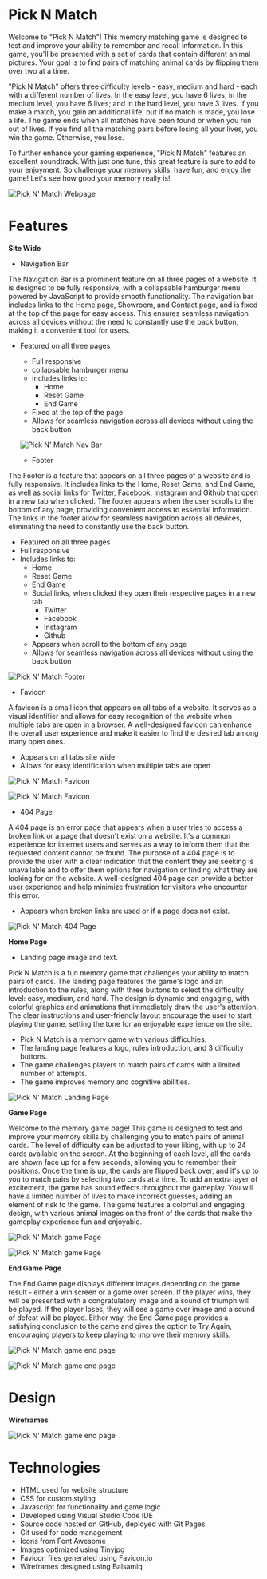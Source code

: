 # Pick N Match

Welcome to "Pick N Match"! This memory matching game is designed to test and improve your ability to remember and recall information. In this game, you'll be presented with a set of cards that contain different animal pictures. Your goal is to find pairs of matching animal cards by flipping them over two at a time.

"Pick N Match" offers three difficulty levels - easy, medium and hard - each with a different number of lives. In the easy level, you have 6 lives; in the medium level, you have 6 lives; and in the hard level, you have 3 lives. If you make a match, you gain an additional life, but if no match is made, you lose a life. The game ends when all matches have been found or when you run out of lives. If you find all the matching pairs before losing all your lives, you win the game. Otherwise, you lose.

To further enhance your gaming experience, "Pick N Match" features an excellent soundtrack. With just one tune, this great feature is sure to add to your enjoyment. So challenge your memory skills, have fun, and enjoy the game! Let's see how good your memory really is!

![Pick N' Match Webpage](/docs/images/intro.png)

# Features

**Site Wide**

- Navigation Bar

The Navigation Bar is a prominent feature on all three pages of a website. It is designed to be fully responsive, with a collapsable hamburger menu powered by JavaScript to provide smooth functionality. The navigation bar includes links to the Home page, Showroom, and Contact page, and is fixed at the top of the page for easy access. This ensures seamless navigation across all devices without the need to constantly use the back button, making it a convenient tool for users.

- Featured on all three pages
  - Full responsive
  - collapsable hamburger menu
  - Includes links to:
    - Home
    - Reset Game
    - End Game
  - Fixed at the top of the page
  - Allows for seamless navigation across all devices without using the back button

  ![Pick N' Match Nav Bar](/docs/images/navbar.png)

  - Footer

The Footer is a feature that appears on all three pages of a website and is fully responsive. It includes links to the Home, Reset Game, and End Game, as well as social links for Twitter, Facebook, Instagram and Github that open in a new tab when clicked. The footer appears when the user scrolls to the bottom of any page, providing convenient access to essential information. The links in the footer allow for seamless navigation across all devices, eliminating the need to constantly use the back button.

  - Featured on all three pages
  - Full responsive
  - Includes links to:
    - Home
    - Reset Game
    - End Game
    - Social links, when clicked they open their respective pages in a new tab
      - Twitter
      - Facebook
      - Instagram
      - Github
    - Appears when scroll to the bottom of any page
    - Allows for seamless navigation across all devices without using the back button

![Pick N' Match Footer](/docs/images/footer.png)

- Favicon

A favicon is a small icon that appears on all tabs of a website. It serves as a visual identifier and allows for easy recognition of the website when multiple tabs are open in a browser. A well-designed favicon can enhance the overall user experience and make it easier to find the desired tab among many open ones.

  - Appears on all tabs site wide
  - Allows for easy identification when multiple tabs are open

![Pick N' Match Favicon](/docs/images/favicon.png)

![Pick N' Match Favicon](/docs/images/favicon2.png)

- 404 Page

A 404 page is an error page that appears when a user tries to access a broken link or a page that doesn't exist on a website. It's a common experience for internet users and serves as a way to inform them that the requested content cannot be found. The purpose of a 404 page is to provide the user with a clear indication that the content they are seeking is unavailable and to offer them options for navigation or finding what they are looking for on the website. A well-designed 404 page can provide a better user experience and help minimize frustration for visitors who encounter this error.

  - Appears when broken links are used or if a page does not exist.

![Pick N' Match 404 Page](/docs/images/404%20not%20found.png)

**Home Page**

- Landing page image and text.

Pick N Match is a fun memory game that challenges your ability to match pairs of cards. The landing page features the game's logo and an introduction to the rules, along with three buttons to select the difficulty level: easy, medium, and hard. The design is dynamic and engaging, with colorful graphics and animations that immediately draw the user's attention. The clear instructions and user-friendly layout encourage the user to start playing the game, setting the tone for an enjoyable experience on the site.

  - Pick N Match is a memory game with various difficulties.
  - The landing page features a logo, rules introduction, and 3 difficulty buttons.
  - The game challenges players to match pairs of cards with a limited number of attempts.
  - The game improves memory and cognitive abilities.

![Pick N' Match Landing Page](/docs/images/landing%20page.png)

**Game Page**

Welcome to the memory game page! This game is designed to test and improve your memory skills by challenging you to match pairs of animal cards. The level of difficulty can be adjusted to your liking, with up to 24 cards available on the screen. At the beginning of each level, all the cards are shown face up for a few seconds, allowing you to remember their positions. Once the time is up, the cards are flipped back over, and it's up to you to match pairs by selecting two cards at a time. To add an extra layer of excitement, the game has sound effects throughout the gameplay. You will have a limited number of lives to make incorrect guesses, adding an element of risk to the game. The game features a colorful and engaging design, with various animal images on the front of the cards that make the gameplay experience fun and enjoyable.

![Pick N' Match game Page](/docs/images/game%20start.png)

![Pick N' Match game Page](/docs/images/game%20start1.png)

**End Game Page**

The End Game page displays different images depending on the game result - either a win screen or a game over screen. If the player wins, they will be presented with a congratulatory image and a sound of triumph will be played. If the player loses, they will see a game over image and a sound of defeat will be played. Either way, the End Game page provides a satisfying conclusion to the game and gives the option to Try Again, encouraging players to keep playing to improve their memory skills.

![Pick N' Match game end page](/docs/images/win.png)

![Pick N' Match game end page](/docs/images/lose.png)


# Design

**Wireframes**

![Pick N' Match game end page](/docs/images/wireframes.png)

# Technologies

- HTML used for website structure
- CSS for custom styling
- Javascript for functionality and game logic
- Developed using Visual Studio Code IDE
- Source code hosted on GitHub, deployed with Git Pages
- Git used for code management
- Icons from Font Awesome
- Images optimized using Tinyjpg
- Favicon files generated using Favicon.io
- Wireframes designed using Balsamiq